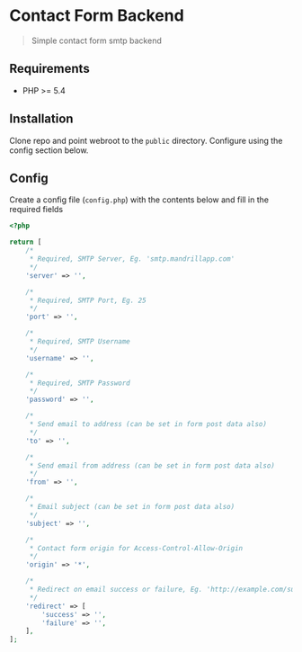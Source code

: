 Contact Form Backend
===================
> Simple contact form smtp backend

## Requirements

* PHP >= 5.4

## Installation

Clone repo and point webroot to the `public` directory. Configure using the config section below.

## Config

Create a config file (`config.php`) with the contents below and fill in the required fields

```php
<?php

return [
    /*
     * Required, SMTP Server, Eg. 'smtp.mandrillapp.com'
     */
    'server' => '',

    /*
     * Required, SMTP Port, Eg. 25
     */
    'port' => '',

    /*
     * Required, SMTP Username
     */
    'username' => '',

    /*
     * Required, SMTP Password
     */
    'password' => '',

    /*
     * Send email to address (can be set in form post data also)
     */
    'to' => '',

    /*
     * Send email from address (can be set in form post data also)
     */
    'from' => '',

    /*
     * Email subject (can be set in form post data also)
     */
    'subject' => '',

    /*
     * Contact form origin for Access-Control-Allow-Origin
     */
    'origin' => '*',

    /*
     * Redirect on email success or failure, Eg. 'http://example.com/success'
     */
    'redirect' => [
    	'success' => '',
    	'failure' => '',
    ],
];
```
